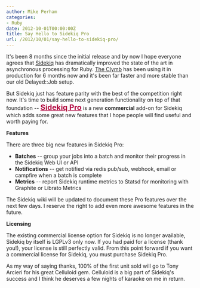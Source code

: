 ```yaml
---
author: Mike Perham
categories:
- Ruby
date: 2012-10-01T00:00:00Z
title: Say Hello to Sidekiq Pro
url: /2012/10/01/say-hello-to-sidekiq-pro/
---
```


It's been 8 months since the initial release and by now I hope everyone agrees that [Sidekiq][1] has dramatically improved the state of the art in asynchronous processing for Ruby. [The Clymb][2] has been using it in production for 6 months now and it's been far faster and more stable than our old Delayed::Job setup.

But Sidekiq just has feature parity with the best of the competition right now. It's time to build some next generation functionality on top of that foundation -- <a href="http://sidekiq.org/pro" style="color: #b1003e; font-size: 20px; font-weight: bold;">Sidekiq Pro</a> is a new **commercial** add-on for Sidekiq which adds some great new features that I hope people will find useful and worth paying for.

**Features**

There are three big new features in Sidekiq Pro:

*   **Batches** -- group your jobs into a batch and monitor their progress in the Sidekiq Web UI or API
*   **Notifications** -- get notified via redis pub/sub, webhook, email or campfire when a batch is complete
*   **Metrics** -- report Sidekiq runtime metrics to Statsd for monitoring with Graphite or Librato Metrics

The Sidekiq wiki will be updated to document these Pro features over the next few days. I reserve the right to add even more awesome features in the future.

**Licensing**

The existing commercial license option for Sidekiq is no longer available, Sidekiq by itself is LGPLv3 only now. If you had paid for a license (thank you!), your license is still perfectly valid. From this point forward if you want a commercial license for Sidekiq, you must purchase Sidekiq Pro.

As my way of saying thanks, 100% of the first unit sold will go to Tony Arcieri for his great Celluloid gem. Celluloid is a big part of Sidekiq's success and I think he deserves a few nights of karaoke on me in return.

 [1]: http://sidekiq.org
 [2]: http://www.theclymb.com/invite-from/mperham
